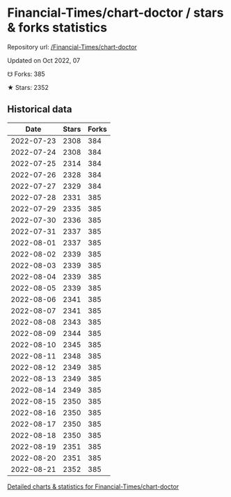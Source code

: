 # Financial-Times/chart-doctor / stars & forks statistics

Repository url: [/Financial-Times/chart-doctor](https://github.com/Financial-Times/chart-doctor)

Updated on Oct 2022, 07

☋ Forks: 385

★ Stars: 2352

## Historical data
| Date | Stars | Forks |
|------|-------|-------|
| 2022-07-23 | 2308 | 384 | 
| 2022-07-24 | 2308 | 384 | 
| 2022-07-25 | 2314 | 384 | 
| 2022-07-26 | 2328 | 384 | 
| 2022-07-27 | 2329 | 384 | 
| 2022-07-28 | 2331 | 385 | 
| 2022-07-29 | 2335 | 385 | 
| 2022-07-30 | 2336 | 385 | 
| 2022-07-31 | 2337 | 385 | 
| 2022-08-01 | 2337 | 385 | 
| 2022-08-02 | 2339 | 385 | 
| 2022-08-03 | 2339 | 385 | 
| 2022-08-04 | 2339 | 385 | 
| 2022-08-05 | 2339 | 385 | 
| 2022-08-06 | 2341 | 385 | 
| 2022-08-07 | 2341 | 385 | 
| 2022-08-08 | 2343 | 385 | 
| 2022-08-09 | 2344 | 385 | 
| 2022-08-10 | 2345 | 385 | 
| 2022-08-11 | 2348 | 385 | 
| 2022-08-12 | 2349 | 385 | 
| 2022-08-13 | 2349 | 385 | 
| 2022-08-14 | 2349 | 385 | 
| 2022-08-15 | 2350 | 385 | 
| 2022-08-16 | 2350 | 385 | 
| 2022-08-17 | 2350 | 385 | 
| 2022-08-18 | 2350 | 385 | 
| 2022-08-19 | 2351 | 385 | 
| 2022-08-20 | 2351 | 385 | 
| 2022-08-21 | 2352 | 385 | 


[Detailed charts & statistics for Financial-Times/chart-doctor](https://reviewgithub.com/rep/Financial-Times/chart-doctor)
